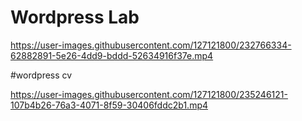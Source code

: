# Wordpress Lab

https://user-images.githubusercontent.com/127121800/232766334-62882891-5e26-4dd9-bddd-52634916f37e.mp4

#wordpress cv

https://user-images.githubusercontent.com/127121800/235246121-107b4b26-76a3-4071-8f59-30406fddc2b1.mp4


